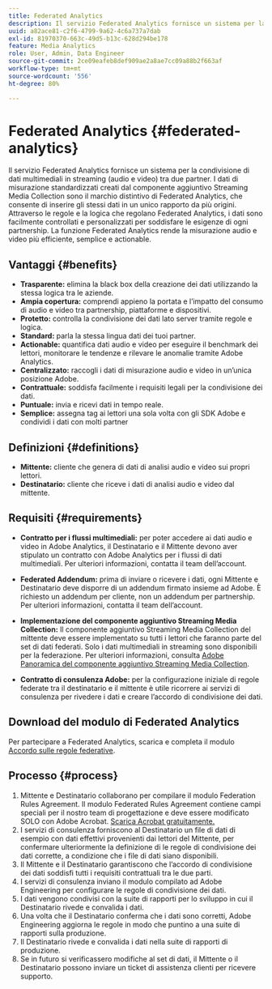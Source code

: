 ```yaml
---
title: Federated Analytics
description: Il servizio Federated Analytics fornisce un sistema per la condivisione di dati multimediali in streaming tra due partner.
uuid: a82ace81-c2f6-4799-9a62-4c6a737a7dab
exl-id: 81970370-663c-49d5-b13c-628d294be178
feature: Media Analytics
role: User, Admin, Data Engineer
source-git-commit: 2ce09eafeb8def909ae2a8ae7cc09a88b2f663af
workflow-type: tm+mt
source-wordcount: '556'
ht-degree: 80%

---
```


# Federated Analytics {#federated-analytics}

Il servizio Federated Analytics fornisce un sistema per la condivisione di dati multimediali in streaming (audio e video) tra due partner.
I dati di misurazione standardizzati creati dal componente aggiuntivo Streaming Media Collection sono il marchio distintivo di Federated Analytics, che consente di inserire gli stessi dati in un unico rapporto da più origini.
Attraverso le regole e la logica che regolano Federated Analytics, i dati sono facilmente controllati e personalizzati per soddisfare le esigenze di ogni partnership.
La funzione Federated Analytics rende la misurazione audio e video più efficiente, semplice e actionable.

## Vantaggi {#benefits}

* **Trasparente:** elimina la black box della creazione dei dati utilizzando la stessa logica tra le aziende.
* **Ampia copertura:** comprendi appieno la portata e l’impatto del consumo di audio e video tra partnership, piattaforme e dispositivi.
* **Protetto:** controlla la condivisione dei dati lato server tramite regole e logica.
* **Standard:** parla la stessa lingua dati dei tuoi partner.
* **Actionable:** quantifica dati audio e video per eseguire il benchmark dei lettori, monitorare le tendenze e rilevare le anomalie tramite Adobe Analytics.
* **Centralizzato:** raccogli i dati di misurazione audio e video in un’unica posizione Adobe.
* **Contrattuale:** soddisfa facilmente i requisiti legali per la condivisione dei dati.
* **Puntuale:** invia e ricevi dati in tempo reale.
* **Semplice:** assegna tag ai lettori una sola volta con gli SDK Adobe e condividi i dati con molti partner

## Definizioni {#definitions}

* **Mittente:** cliente che genera di dati di analisi audio e video sui propri lettori.
* **Destinatario:** cliente che riceve i dati di analisi audio e video dal mittente.

## Requisiti {#requirements}

* **Contratto per i flussi multimediali:** per poter accedere ai dati audio e video in Adobe Analytics, il Destinatario e il Mittente devono aver stipulato un contratto con Adobe Analytics per i flussi di dati multimediali. Per ulteriori informazioni, contatta il team dell’account.
* **Federated Addendum:** prima di inviare o ricevere i dati, ogni Mittente e Destinatario deve disporre di un addendum firmato insieme ad Adobe. È richiesto un addendum per cliente, non un addendum per partnership. Per ulteriori informazioni, contatta il team dell’account.

* **Implementazione del componente aggiuntivo Streaming Media Collection:** Il componente aggiuntivo Streaming Media Collection del mittente deve essere implementato su tutti i lettori che faranno parte del set di dati federati. Solo i dati multimediali in streaming sono disponibili per la federazione. Per ulteriori informazioni, consulta [Adobe Panoramica del componente aggiuntivo Streaming Media Collection](/help/media-overview.md).

* **Contratto di consulenza Adobe:** per la configurazione iniziale di regole federate tra il destinatario e il mittente è utile ricorrere ai servizi di consulenza per rivedere i dati e creare l’accordo di condivisione dei dati.

## Download del modulo di Federated Analytics

Per partecipare a Federated Analytics, scarica e completa il modulo [Accordo sulle regole federative](assets/federated_analytics_form.pdf).

## Processo {#process}

1. Mittente e Destinatario collaborano per compilare il modulo Federation Rules Agreement. Il modulo Federated Rules Agreement contiene campi speciali per il nostro team di progettazione e deve essere modificato SOLO con Adobe Acrobat. [Scarica Acrobat gratuitamente.](https://get.adobe.com/it/reader/)
1. I servizi di consulenza forniscono al Destinatario un file di dati di esempio con dati effettivi provenienti dai lettori del Mittente, per confermare ulteriormente la definizione di le regole di condivisione dei dati corrette, a condizione che i file di dati siano disponibili.
1. Il Mittente e il Destinatario garantiscono che l’accordo di condivisione dei dati soddisfi tutti i requisiti contrattuali tra le due parti.
1. I servizi di consulenza inviano il modulo compilato ad Adobe Engineering per configurare le regole di condivisione dei dati.
1. I dati vengono condivisi con la suite di rapporti per lo sviluppo in cui il Destinatario rivede e convalida i dati.
1. Una volta che il Destinatario conferma che i dati sono corretti, Adobe Engineering aggiorna le regole in modo che puntino a una suite di rapporti sulla produzione.
1. Il Destinatario rivede e convalida i dati nella suite di rapporti di produzione.
1. Se in futuro si verificassero modifiche al set di dati, il Mittente o il Destinatario possono inviare un ticket di assistenza clienti per ricevere supporto.
